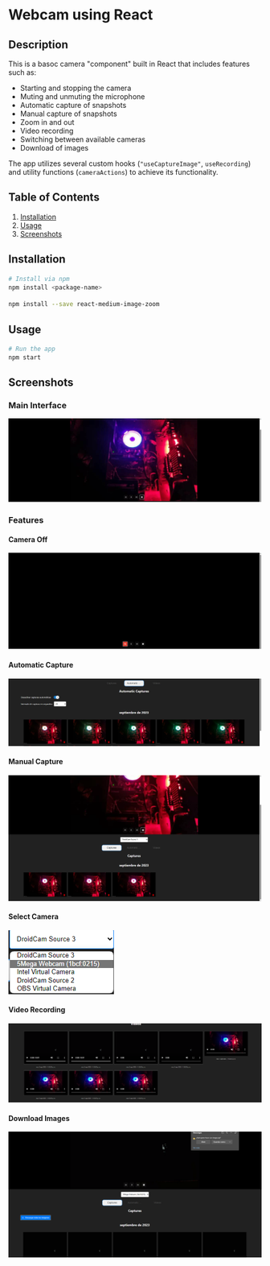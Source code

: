 # Webcam using React

## Description

This is a basoc camera "component" built in React that includes features such as:

- Starting and stopping the camera
- Muting and unmuting the microphone
- Automatic capture of snapshots
- Manual capture of snapshots
- Zoom in and out 
- Video recording
- Switching between available cameras
- Download of images

The app utilizes several custom hooks (`"useCaptureImage"`, `useRecording`) and utility functions (`cameraActions`) to achieve its functionality. 

## Table of Contents

1. [Installation](#installation)
2. [Usage](#usage)
3. [Screenshots](#screenshots)

## Installation

```bash
# Install via npm
npm install <package-name>

npm install --save react-medium-image-zoom

```

## Usage

```bash
# Run the app
npm start

```

## Screenshots

### Main Interface

![Main interface](image.png)

### Features

#### Camera Off

![Camera Off](image-1.png)

#### Automatic Capture

![Automatic Captures](image-2.png)

#### Manual Capture

![Manual Captures](image-3.png)


#### Select Camera

![Select Camera](image-4.png)


#### Video Recording

![Recorded Videos](image-5.png)


#### Download Images

![Download Images](image-6.png)
